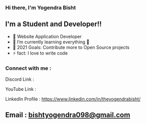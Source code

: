 ### Hi there, I'm Yogendra Bisht

## I'm a Student and Developer!!

- 🔭 Website Application Developer
- 🌱 I’m currently learning everything 🤣
- 🥅 2021 Goals: Contribute more to Open Source projects
- ⚡ fact: I love to write code

### Connect with me :

Discord Link : 

YouTube Link :

LinkedIn Profile : https://www.linkedin.com/in/theyogendrabisht/

Email : bishtyogendra098@gmail.com
<br />
-----------
